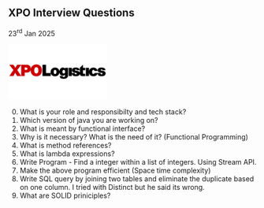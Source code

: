 ## XPO Interview Questions

23<sup>rd</sup> Jan 2025

<!-- ![XPO Logo](image.png) -->

<img src="image.png" width="200px">

0. What is your role and responsibilty and tech stack?
1. Which version of java you are working on?
1. What is meant by functional interface?
2. Why is it necessary? What is the need of it? (Functional Programming)
3. What is method references?
4. What is lambda expressions?
5. Write Program - Find a integer within a list of integers. Using Stream API.
7. Make the above program efficient (Space time complexity) 
8. Write SQL query by joining two tables and eliminate the duplicate based on one column. I tried with Distinct but he said its wrong. 
9. What are SOLID priniciples?

